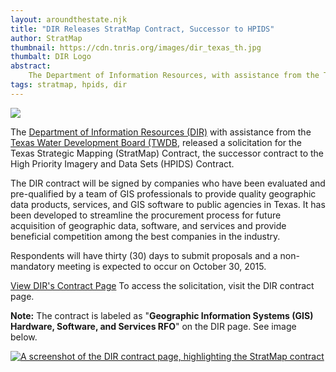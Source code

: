 ```yaml
---
layout: aroundthestate.njk
title: "DIR Releases StratMap Contract, Successor to HPIDS"
author: StratMap
thumbnail: https://cdn.tnris.org/images/dir_texas_th.jpg
thumbalt: DIR Logo
abstract:
    The Department of Information Resources, with assistance from the TWDB, has released a solicitation for a StratMap contract.
tags: stratmap, hpids, dir
---
```


<img class="float-right" src="https://cdn.tnris.org/images/dir_logo.jpg">

<p class="lead">The <a href="https://dir.texas.gov/">Department of Information Resources (DIR)</a> with assistance from the <a href="http://www.twdb.texas.gov/">Texas Water Development Board (TWDB</a>, released a solicitation for the Texas Strategic Mapping (StratMap) Contract, the successor contract to the High Priority Imagery and Data Sets (HPIDS) Contract.</p>
 
The DIR contract will be signed by companies who have been evaluated and pre-qualified by a team of GIS professionals to provide quality geographic data products, services, and GIS software to public agencies in Texas. It has been developed to streamline the procurement process for future acquisition of geographic data, software, and services and provide beneficial competition among the best companies in the industry.
 
Respondents will have thirty (30) days to submit proposals and a non-mandatory meeting is expected to occur on October 30, 2015.  
 
<p class="lead"><a class="btn btn-lg btn-danger float-right" href="https://dir.texas.gov/View-Information-For-Vendors/Current-Contracting-Initiatives/Landing.aspx">View DIR's Contract Page</a> To access the solicitation, visit the DIR contract page.</p>

<div class="alert alert-warning"><strong>Note:</strong> The contract is labeled as "​<strong>Geographic Information Systems (GIS) Hardware, Software, and Services RFO</strong>" on the DIR page. See image below.</div>

<a href="https://dir.texas.gov/View-Information-For-Vendors/Current-Contracting-Initiatives/Landing.aspx"><img class="img-fluid" alt="A screenshot of the DIR contract page, highlighting the StratMap contract" src="https://cdn.tnris.org/images/dir_highlight.jpg"></a>

